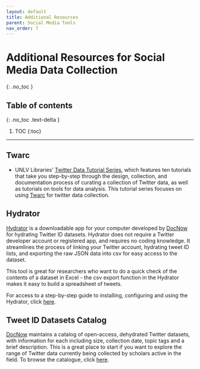 ```yaml
---
layout: default
title: Additional Resources
parent: Social Media Tools
nav_order: 7
---
```


# Additional Resources for Social Media Data Collection
{: .no_toc }

## Table of contents
{: .no_toc .text-delta }

1. TOC
{:toc}

---

## Twarc

- UNLV Libraries' [Twitter Data Tutorial Series](https://www.library.unlv.edu/whats_new_in_special_collections/2019/04/new-digital-collections-1-october-twitter-data-tutorial), which features ten tutorials that take you step-by-step through the design, collection, and documentation process of curating a collection of Twitter data, as well as tutorials on tools for data analysis. This tutorial series focuses on using [Twarc](https://github.com/DocNow/twarc) for twitter data collection.

## Hydrator

[Hydrator](https://github.com/DocNow/hydrator) is a downloadable app for your computer  developed by [DocNow](https://www.docnow.io/) for hydrating Twitter ID datasets. Hydrator does not require a Twitter developer account or registered app, and requires no coding knowledge. It streamlines the process of linking your Twitter account, hydrating tweet ID lists, and exporting the raw JSON data into csv for easy access to the dataset.  

This tool is great for researchers who want to do a quick check of the contents of a dataset in Excel - the csv export function in the Hydrator makes it easy to build a spreadsheet of tweets.

For access to a step-by-step guide to installing, configuring and using the Hydrator, click [here](https://docs.google.com/forms/d/e/1FAIpQLSdZc8VmDdGPhphCG0yR3aUBhJPP7R73Aonj1CFbsaE_So55qg/viewform).

## Tweet ID Datasets Catalog

[DocNow](https://www.docnow.io/) maintains a catalog of open-access, dehydrated Twitter datasets, with information for each including size, collection date, topic tags and a brief description. This is a great place to start if you want to explore the range of Twitter data currently being collected by scholars active in the field. To browse the catalogue, click [here](https://www.docnow.io/catalog/). 



